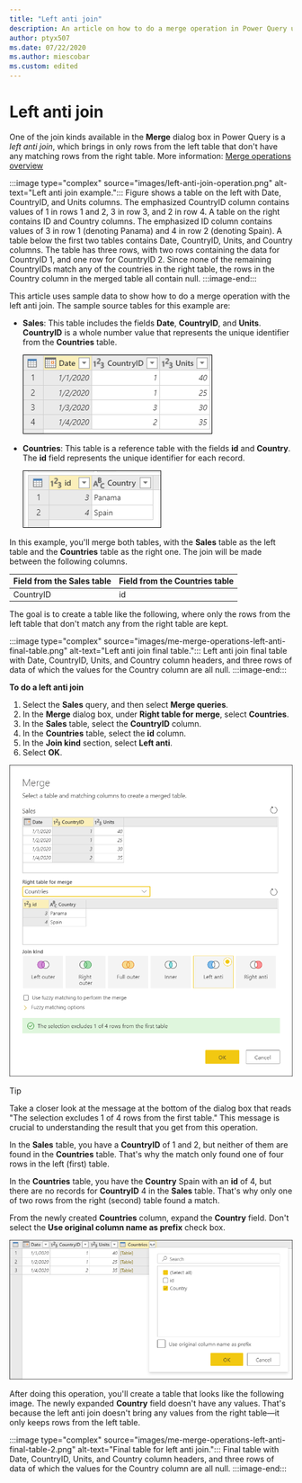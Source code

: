 ```yaml
---
title: "Left anti join"
description: An article on how to do a merge operation in Power Query using the Left anti join kind. 
author: ptyx507
ms.date: 07/22/2020
ms.author: miescobar
ms.custom: edited
---
```


# Left anti join

One of the join kinds available in the **Merge** dialog box in Power Query is a *left anti join*, which brings in only rows from the left table that don't have any matching rows from the right table. More information: [Merge operations overview](merge-queries-overview.md)

:::image type="complex" source="images/left-anti-join-operation.png" alt-text="Left anti join example.":::
   Figure shows a table on the left with Date, CountryID, and Units columns. The emphasized CountryID column contains values of 1 in rows 1 and 2, 3 in row 3, and 2 in row 4. A table on the right contains ID and Country columns. The emphasized ID column contains values of 3 in row 1 (denoting Panama) and 4 in row 2 (denoting Spain). A table below the first two tables contains Date, CountryID, Units, and Country columns. The table has three rows, with two rows containing the data for CountryID 1, and one row for CountryID 2. Since none of the remaining CountryIDs match any of the countries in the right table, the rows in the Country column in the merged table all contain null.
   :::image-end:::

This article uses sample data to show how to do a merge operation with the left anti join. The sample source tables for this example are:

* **Sales**: This table includes the fields **Date**, **CountryID**, and **Units**. **CountryID** is a whole number value that represents the unique identifier from the **Countries** table.

   ![Sales table containing Date, CountryID, and Units columns, with CountryID set to 1 in rows 1 and 2, 3 in row 3, and 2 in row 4.](images/me-merge-operations-full-outer-join-sales-table.png "Sales table containing Date, CountryID, and Units columns, with CountryID set to 1 in rows 1 and 2, 3 in row 3, and 2 in row 4")

* **Countries**: This table is a reference table with the fields **id** and **Country**. The **id** field represents the unique identifier for each record.

   ![Countries table with id set to 3 in row 1 and 4 in row 2 and Country set to Panama in row 1 and Spain in row 2.](images/me-merge-operations-inner-join-countries-table.png "Countries table with id set to 3 in row 1 and 4 in row 2 and Country set to Panama in row 1 and Spain in row 2")

In this example, you'll merge both tables, with the **Sales** table as the left table and the **Countries** table as the right one. The join will be made between the following columns.

|Field from the Sales table| Field from the Countries table|
|-----------|------------------|
|CountryID|id|

The goal is to create a table like the following, where only the rows from the left table that don't match any from the right table are kept.

:::image type="complex" source="images/me-merge-operations-left-anti-final-table.png" alt-text="Left anti join final table.":::
   Left anti join final table with Date, CountryID, Units, and Country column headers, and three rows of data of which the values for the Country column are all null.
:::image-end:::

<!--markdownlint-disable MD036-->
**To do a left anti join**
<!--markdownlint-enable MD036-->
1. Select the **Sales** query, and then select **Merge queries**.
2. In the **Merge** dialog box, under **Right table for merge**, select **Countries**.
3. In the **Sales** table, select the **CountryID** column.
4. In the **Countries** table, select the **id** column.
5. In the **Join kind** section, select **Left anti**.
6. Select **OK**.

![Merge dialog box showing the results of following the previous left anti join procedure.](images/me-merge-operations-left-anti-merge-window.png "Merge dialog box showing the results of following the previous left anti join procedure")

>[!TIP]
>Take a closer look at the message at the bottom of the dialog box that reads "The selection excludes 1 of 4 rows from the first table." This message is crucial to understanding the result that you get from this operation. 

In the **Sales** table, you have a **CountryID** of 1 and 2, but neither of them are found in the **Countries** table. That's why the match only found one of four rows in the left (first) table.

In the **Countries** table, you have the **Country** Spain with an **id** of 4, but there are no records for **CountryID** 4 in the **Sales** table. That's why only one of two rows from the right (second) table found a match.

From the newly created **Countries** column, expand the **Country** field. Don't select the **Use original column name as prefix** check box.

![Expand table column for Country.](images/me-merge-operations-left-anti-expand-field.png "Expand table column for Country")

After doing this operation, you'll create a table that looks like the following image. The newly expanded **Country** field doesn't have any values. That's because the left anti join doesn't bring any values from the right table&mdash;it only keeps rows from the left table.

:::image type="complex" source="images/me-merge-operations-left-anti-final-table-2.png" alt-text="Final table for left anti join.":::
   Final table with Date, CountryID, Units, and Country column headers, and three rows of data of which the values for the Country column are all null.
:::image-end:::

